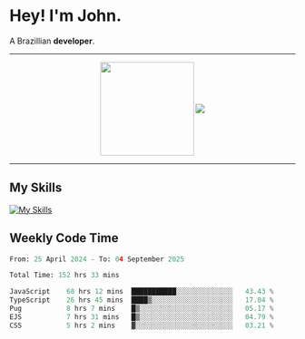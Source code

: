 # Hey! I'm John.

A Brazillian **developer**.

---

<p align="center">
  <img align="center" src="https://github-readme-stats.vercel.app/api?username=joaoiacillo&show_icons=true&locale=en" height="165" />
  <img align="center" src="https://github-readme-stats.vercel.app/api/top-langs/?username=anuraghazra&layout=compact" />
</p>

---

## My Skills

[![My Skills](https://skillicons.dev/icons?i=js,html,css,bootstrap,py,mysql,bash,linux,git,github,vscode,gamemakerstudio)](https://skillicons.dev)

## Weekly Code Time

<!--START_SECTION:waka-->

```python
From: 25 April 2024 - To: 04 September 2025

Total Time: 152 hrs 33 mins

JavaScript    68 hrs 12 mins  ███████████░░░░░░░░░░░░░░   43.43 %
TypeScript    26 hrs 45 mins  ████▒░░░░░░░░░░░░░░░░░░░░   17.04 %
Pug           8 hrs 7 mins    █▒░░░░░░░░░░░░░░░░░░░░░░░   05.17 %
EJS           7 hrs 31 mins   █▒░░░░░░░░░░░░░░░░░░░░░░░   04.79 %
CSS           5 hrs 2 mins    ▓░░░░░░░░░░░░░░░░░░░░░░░░   03.21 %
```

<!--END_SECTION:waka-->
